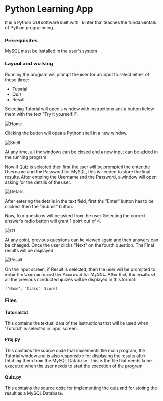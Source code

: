 # Python Learning App

It is a Python GUI software built with Tkinter that teaches the fundamentals of Python programming. 

### Prerequisites

 MySQL must be installed in the user's system


### Layout and working

Running the program will prompt the user for an input to select either of these three:
- Tutorial
- Quiz
- Result


Selecting Tutorial will open a window with instructions and a button below them with the text "Try it yourself!!". 

![Home](https://github.com/hailASG/Python_Learning_App/blob/main/Images/Home.png)


Clicking the button will open a Python shell in a new window.

![Shell](https://github.com/hailASG/Python_Learning_App/blob/main/Images/Shell.png)


At any time, all the windows can be closed and a new input can be added in the running program.

Now if Quiz is selected then first the user will be prompted the enter the Username and the Password for MySQL, this is needed to store the final results. After entering the Username and the Password, a window will open asking for the details of the user.

![Details](https://github.com/hailASG/Python_Learning_App/blob/main/Images/Details.png)

After entering the details in the text field, first the "Enter" button has to be clicked, then the "Submit" button.

Now, four questions will be asked from the user. 
Selecting the correct answer's radio button will grant 1 point out of 4.

![Q1](https://github.com/hailASG/Python_Learning_App/blob/main/Images/Q1.png)

At any point, previous questions can be viewed again and their answers can be changed. 
Once the user clicks "Next" on the fourth question. The Final results will be displayed

![Result](https://github.com/hailASG/Python_Learning_App/blob/main/Images/Result.png)


On the input screen, if Result is selected, then the user will be prompted to enter the Username and the Password for MySQL.
After that, the results of all the previous conducted quizes will be displayed in this format:

```('Name', 'Class', Score)```


### Files

#### Tutorial.txt

This contains the textual data of the instructions that will be used when 'Tutorial' is selected in input screen.


#### Proj.py

This contains the source code that implements the main program, the Tutorial window and is also responsible for displaying the results after fetching them from the MySQL Database.
This is the file that needs to be executed when the user needs to start the execution of the program.

#### Quiz.py

This contains the source code for implementing the quiz and for storing the result as a MySQL Database.
